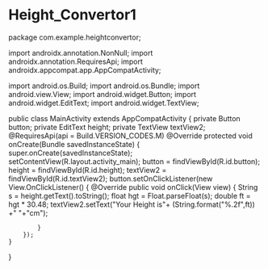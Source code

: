 # Height_Convertor1
package com.example.heightconvertor;

import androidx.annotation.NonNull;
import androidx.annotation.RequiresApi;
import androidx.appcompat.app.AppCompatActivity;

import android.os.Build;
import android.os.Bundle;
import android.view.View;
import android.widget.Button;
import android.widget.EditText;
import android.widget.TextView;

public class MainActivity extends AppCompatActivity {
    private Button button;
    private EditText height;
    private TextView textView2;
    @RequiresApi(api = Build.VERSION_CODES.M)
    @Override
    protected void onCreate(Bundle savedInstanceState) {
        super.onCreate(savedInstanceState);
        setContentView(R.layout.activity_main);
        button = findViewById(R.id.button);
        height = findViewById(R.id.height);
        textView2 = findViewById(R.id.textView2);
        button.setOnClickListener(new View.OnClickListener() {
            @Override
            public void onClick(View view) {
                String s = height.getText().toString();
                float hgt = Float.parseFloat(s);
                double ft = hgt * 30.48;
                textView2.setText("Your Height is"+ (String.format("%.2f",ft)) +" "+"cm");

            }
        });
    }
}
